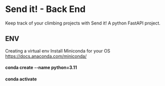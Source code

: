 # Send it! - Back End
Keep track of your climbing projects with Send it!
A python FastAPI project.


## ENV
Creating a virtual env
Install Miniconda for your OS
https://docs.anaconda.com/miniconda/

#### conda create --name <project-name> python=3.11

#### conda activate <project-name>

